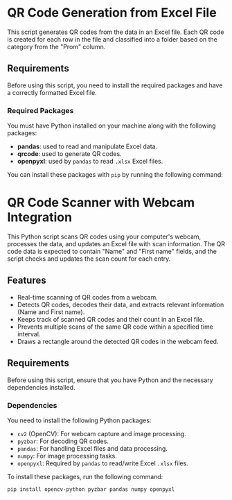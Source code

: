 # QR Code Generation from Excel File

This script generates QR codes from the data in an Excel file. Each QR code is created for each row in the file and classified into a folder based on the category from the "Prom" column.

## Requirements

Before using this script, you need to install the required packages and have a correctly formatted Excel file.

### Required Packages

You must have Python installed on your machine along with the following packages:

- **pandas**: used to read and manipulate Excel data.
- **qrcode**: used to generate QR codes.
- **openpyxl**: used by `pandas` to read `.xlsx` Excel files.

You can install these packages with `pip` by running the following command:


# QR Code Scanner with Webcam Integration

This Python script scans QR codes using your computer's webcam, processes the data, and updates an Excel file with scan information. The QR code data is expected to contain "Name" and "First name" fields, and the script checks and updates the scan count for each entry.

## Features

- Real-time scanning of QR codes from a webcam.
- Detects QR codes, decodes their data, and extracts relevant information (Name and First name).
- Keeps track of scanned QR codes and their count in an Excel file.
- Prevents multiple scans of the same QR code within a specified time interval.
- Draws a rectangle around the detected QR codes in the webcam feed.

## Requirements

Before using this script, ensure that you have Python and the necessary dependencies installed.

### Dependencies

You need to install the following Python packages:

- `cv2` (OpenCV): For webcam capture and image processing.
- `pyzbar`: For decoding QR codes.
- `pandas`: For handling Excel files and data processing.
- `numpy`: For image processing tasks.
- `openpyxl`: Required by `pandas` to read/write Excel `.xlsx` files.

To install these packages, run the following command:

```bash
pip install opencv-python pyzbar pandas numpy openpyxl
